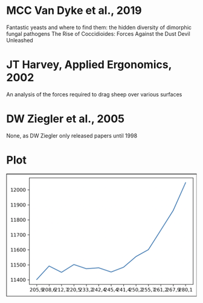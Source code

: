 # MCC Van Dyke et al., 2019

Fantastic yeasts and where to find them: the hidden diversity of dimorphic fungal pathogens
The Rise of Coccidioides: Forces Against the Dust Devil Unleashed

# JT Harvey, Applied Ergonomics, 2002

An analysis of the forces required to drag sheep over various surfaces

# DW Ziegler et al., 2005

None, as DW Ziegler only released papers until 1998

# Plot 

![Plot of data](Plot.png)